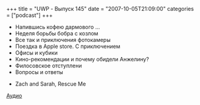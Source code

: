 +++
title = "UWP - Выпуск 145"
date = "2007-10-05T21:09:00"
categories = ["podcast"]
+++


- Напившись кофею дармового ...
- Неделя борьбы бобра с козлом
- Все так и приключения фотокамеры
- Поездка в Apple store. С приключением
- Офисы и кубики
- Кино-рекомендации и почему обидели Анжелину?
- Филосовское отступлени
- Вопросы и ответы


* Zach and Sarah, Rescue Me

[Аудио](https://podcast.umputun.com/media/ump_podcast145.mp3)
<audio src="https://podcast.umputun.com/media/ump_podcast145.mp3" preload="none">